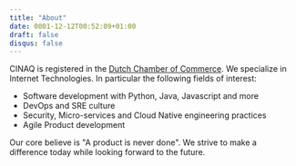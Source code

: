 ```yaml
---
title: "About"
date: 0001-12-12T00:52:09+01:00
draft: false
disqus: false
---
```


CINAQ is registered in the [Dutch Chamber of Commerce](https://www.kvk.nl/orderstraat/product-kiezen/?kvknummer=668736060000). We specialize in Internet Technologies. In particular the following fields of interest:

* Software development with Python, Java, Javascript and more
* DevOps and SRE culture
* Security, Micro-services and Cloud Native engineering practices
* Agile Product development

Our core believe is "A product is never done". We strive to make a difference today while looking forward to the future.

